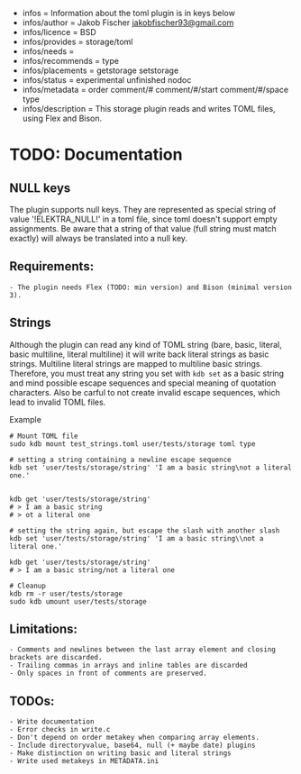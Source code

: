 - infos = Information about the toml plugin is in keys below
- infos/author = Jakob Fischer <jakobfischer93@gmail.com>
- infos/licence = BSD
- infos/provides = storage/toml
- infos/needs =
- infos/recommends = type
- infos/placements = getstorage setstorage
- infos/status = experimental unfinished nodoc
- infos/metadata = order comment/# comment/#/start comment/#/space type
- infos/description = This storage plugin reads and writes TOML files, using Flex and Bison.

# TODO: Documentation

## NULL keys
The plugin supports null keys. They are represented as special string of value '!ELEKTRA_NULL!' in a toml file, since toml doesn't support empty assignments. Be aware that a string of that value (full string must match exactly) will always be translated into a null key.

## Requirements:

    - The plugin needs Flex (TODO: min version) and Bison (minimal version 3).

## Strings
Although the plugin can read any kind of TOML string (bare, basic, literal, basic multiline, literal multiline) it will write back literal strings as basic strings. Multiline literal strings are mapped to multiline basic strings.
Therefore, you must treat any string you set with `kdb set` as a basic string and mind possible escape sequences and special meaning of quotation characters. Also be carful to not create invalid escape sequences, which lead to invalid TOML files.

Example
```
# Mount TOML file
sudo kdb mount test_strings.toml user/tests/storage toml type

# setting a string containing a newline escape sequence
kdb set 'user/tests/storage/string' 'I am a basic string\not a literal one.'


kdb get 'user/tests/storage/string'
# > I am a basic string
# > ot a literal one

# setting the string again, but escape the slash with another slash
kdb set 'user/tests/storage/string' 'I am a basic string\\not a literal one.'

kdb get 'user/tests/storage/string'
# > I am a basic string/not a literal one

# Cleanup
kdb rm -r user/tests/storage
sudo kdb umount user/tests/storage
```



## Limitations:

	- Comments and newlines between the last array element and closing brackets are discarded.
	- Trailing commas in arrays and inline tables are discarded
	- Only spaces in front of comments are preserved.

## TODOs:

	- Write documentation
	- Error checks in write.c
	- Don't depend on order metakey when comparing array elements.
	- Include directoryvalue, base64, null (+ maybe date) plugins
	- Make distinction on writing basic and literal strings
	- Write used metakeys in METADATA.ini
